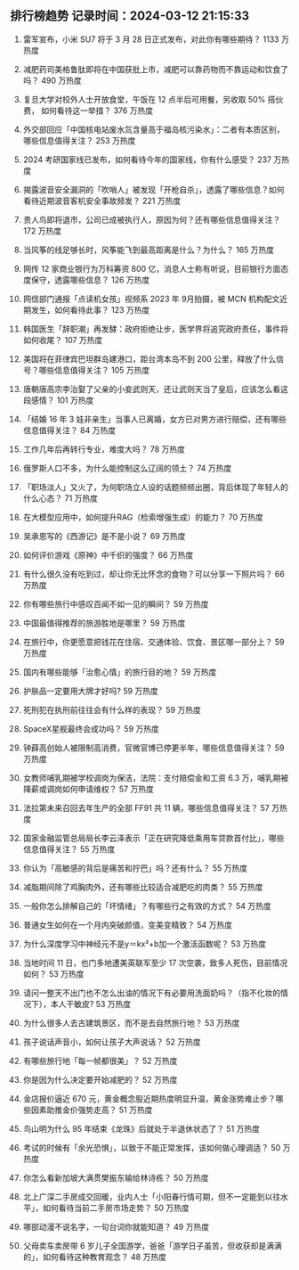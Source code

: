 
## 排行榜趋势 记录时间：2024-03-12 21:15:33
  
  1. 雷军宣布，小米 SU7 将于 3 月 28 日正式发布，对此你有哪些期待？ 1133 万热度
    
  2. 减肥药司美格鲁肽即将在中国获批上市，减肥可以靠药物而不靠运动和饮食了吗？ 490 万热度
    
  3. 复旦大学对校外人士开放食堂，午饭在 12 点半后可用餐，另收取 50% 搭伙费， 如何看待这一举措？ 376 万热度
    
  4. 外交部回应「中国核电站废水氚含量高于福岛核污染水」：二者有本质区别，哪些信息值得关注？ 253 万热度
    
  5. 2024 考研国家线已发布，如何看待今年的国家线，你有什么感受？ 237 万热度
    
  6. 揭露波音安全漏洞的「吹哨人」被发现「开枪自杀」，透露了哪些信息？如何看待近期波音客机安全事故频发？ 221 万热度
    
  7. 贵人鸟即将退市，公司已成被执行人，原因为何？还有哪些信息值得关注？ 172 万热度
    
  8. 当风筝的线足够长时，风筝能飞到最高距离是什么？为什么？ 165 万热度
    
  9. 网传 12 家商业银行为万科筹资 800 亿，消息人士称有听说，目前银行方面态度保守，透露哪些信息？ 126 万热度
    
  10. 网信部门通报「点读机女孩」视频系 2023 年 9月拍摄，被 MCN 机构配文近期发生，如何看待此事？ 123 万热度
    
  11. 韩国医生「辞职潮」再发酵：政府拒绝让步，医学界将追究政府责任，事件将如何收尾？ 107 万热度
    
  12. 美国将在菲律宾巴坦群岛建港口，距台湾本岛不到 200 公里，释放了什么信号？哪些信息值得关注？ 105 万热度
    
  13. 唐朝唐高宗李治娶了父亲的小妾武则天，还让武则天当了皇后，应该怎么看这段感情？ 101 万热度
    
  14. 「结婚 16 年 3 娃非亲生」当事人已离婚，女方已对男方进行赔偿，还有哪些信息值得关注？ 84 万热度
    
  15. 工作几年后再转行专业，难度大吗？ 78 万热度
    
  16. 俄罗斯人口不多，为什么能控制这么辽阔的领土？ 74 万热度
    
  17. 「职场淡人」又火了，为何职场立人设的话题频频出圈，背后体现了年轻人的什么心态？ 71 万热度
    
  18. 在大模型应用中，如何提升RAG（检索增强生成）的能力？ 70 万热度
    
  19. 吴承恩写的《西游记》是不是小说？ 69 万热度
    
  20. 如何评价游戏《原神》中千织的强度？ 66 万热度
    
  21. 有什么很久没有吃到过，却让你无比怀念的食物？可以分享一下照片吗？ 66 万热度
    
  22. 你有哪些旅行中感叹百闻不如一见的瞬间？ 59 万热度
    
  23. 中国最值得推荐的旅游胜地是哪里？ 59 万热度
    
  24. 在旅行中，你更愿意把钱花在住宿、交通体验、饮食、景区哪一部分上？ 59 万热度
    
  25. 国内有哪些能够「治愈心情」的旅行目的地？ 59 万热度
    
  26. 护肤品一定要用大牌才好吗? 59 万热度
    
  27. 死刑犯在执刑前往往会有什么样的表现？ 59 万热度
    
  28. SpaceX星舰最终会成功吗？ 59 万热度
    
  29. 钟薛高创始人被限制高消费，官微官博已停更半年，哪些信息值得关注？ 59 万热度
    
  30. 女教师哺乳期被学校调岗为保洁，法院：支付赔偿金和工资 6.3 万，哺乳期被降薪或调岗如何申请维权？ 57 万热度
    
  31. 法拉第未来召回去年生产的全部 FF91 共 11 辆，哪些信息值得关注？ 57 万热度
    
  32. 国家金融监管总局局长李云泽表示「正在研究降低乘用车贷款首付比」，哪些信息值得关注？ 55 万热度
    
  33. 你认为「高敏感的背后是痛苦和拧巴」吗？还有什么？ 55 万热度
    
  34. 减脂期间除了鸡胸肉外，还有哪些比较适合减肥吃的肉类？ 55 万热度
    
  35. 一般你怎么排解自己的「坏情绪」？有哪些行之有效的方式？ 54 万热度
    
  36. 普通女生如何在一个月内突破颜值，变美变精致？ 54 万热度
    
  37. 为什么深度学习中神经元不是y＝kx²+b加一个激活函数呢？ 53 万热度
    
  38. 当地时间 11 日，也门多地遭美英联军至少 17 次空袭，致多人死伤，目前情况如何？ 53 万热度
    
  39. 请问一整天不出门也不怎么出油的情况下有必要用洗面奶吗？（指不化妆的情况下），本人干敏皮? 53 万热度
    
  40. 为什么很多人去古建筑景区，而不是去自然旅行地？ 53 万热度
    
  41. 孩子说话声音小，如何让孩子大声说话？ 52 万热度
    
  42. 有哪些旅行地「每一帧都很美」？ 52 万热度
    
  43. 你是因为什么决定要开始减肥的？ 52 万热度
    
  44. 金店报价逼近 670 元，黄金概念股近期热度明显升温，黄金涨势难止步？哪些因素助推金价强势走高？ 51 万热度
    
  45. 鸟山明为什么 95 年结束《龙珠》后就处于半退休状态了？ 51 万热度
    
  46. 考试的时候有「余光恐惧」，以致于不能正常发挥，该如何做心理调适？ 50 万热度
    
  47. 你怎么看新加坡大满贯樊振东输给林诗栋？ 50 万热度
    
  48. 北上广深二手房成交回暖，业内人士「小阳春行情可期，但不一定能到以往水平」，如何看待当前二手房市场走势？ 50 万热度
    
  49. 哪部动漫不说名字，一句台词你就能知道？ 49 万热度
    
  50. 父母卖车卖房带 6 岁儿子全国游学，爸爸「游学日子虽苦，但收获却是满满的」，如何看待这种教育观念？ 48 万热度
    